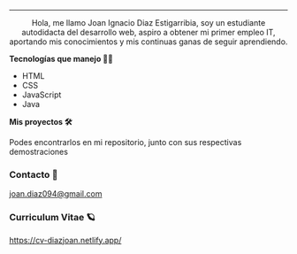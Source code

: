***
<p align="center">
Hola, me llamo Joan Ignacio Diaz Estigarribia, soy un estudiante autodidacta del desarrollo web, aspiro a obtener mi primer empleo IT, aportando mis conocimientos y mis continuas ganas de seguir aprendiendo.
</p>

<strong>Tecnologías que manejo 🧑‍💻</strong>

- HTML
- CSS
- JavaScript
- Java

<strong>Mis proyectos 🛠</strong>

Podes encontrarlos en mi repositorio, junto con sus respectivas demostraciones

### Contacto 📧

joan.diaz094@gmail.com

### Curriculum Vitae 🪐

https://cv-diazjoan.netlify.app/
